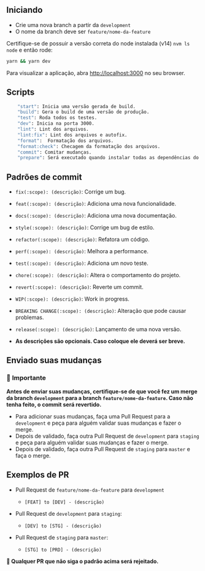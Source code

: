 ## Iniciando

* Crie uma nova branch a partir da `development`
* O nome da branch deve ser `feature/nome-da-feature`

Certifique-se de possuir a versão correta do node instalada (v14) `nvm ls node` e então rode:

```bash
yarn && yarn dev
```

Para visualizar a aplicação, abra [http://localhost:3000](http://localhost:3000) no seu browser.

## Scripts

```bash
    "start": Inicia uma versão gerada de build.
    "build": Gera o build de uma versão de produção.
    "test": Roda todos os testes.
    "dev": Inicia na porta 3000.
    "lint": Lint dos arquivos.
    "lint:fix": Lint dos arquivos e autofix.
    "format":  Formatação dos arquivos.
    "format:check": Checagem da formatação dos arquivos.
    "commit": Comitar mudanças.
    "prepare": Será executado quando instalar todas as dependências do projeto.
```

## Padrões de commit

  * `fix(:scope): (descrição)`: Corrige um bug.

  * `feat(:scope): (descrição)`: Adiciona uma nova funcionalidade.

  * `docs(:scope): (descrição)`: Adiciona uma nova documentação.

  * `style(:scope): (descrição)`: Corrige um bug de estilo.

  * `refactor(:scope): (descrição)`: Refatora um código.

  * `perf(:scope): (descrição)`: Melhora a performance.

  * `test(:scope): (descrição)`: Adiciona um novo teste.

  * `chore(:scope): (descrição)`: Altera o comportamento do projeto.

  * `revert(:scope): (descrição)`: Reverte um commit.

  * `WIP(:scope): (descrição)`: Work in progress.

  * `BREAKING CHANGE(:scope): (descrição)`: Alteração que pode causar problemas.

  * `release(:scope): (descrição)`: Lançamento de uma nova versão.

* **As descrições são opcionais. Caso coloque ele deverá ser breve.**

## Enviado suas mudanças

### 🚨 **Importante**

**Antes de enviar suas mudanças, certifique-se de que você fez um merge da branch `development` para a branch `feature/nome-da-feature`. Caso não tenha feito, o commit será revertido.**

* Para adicionar suas mudanças, faça uma Pull Request para a `development` e peça para alguém validar suas mudanças e fazer o merge.
* Depois de validado, faça outra Pull Request de `development` para `staging` e peça para alguém validar suas mudanças e fazer o merge.
* Depois de validado, faça outra Pull Request de `staging` para `master` e faça o merge.

## Exemplos de PR

- Pull Request de `feature/nome-da-feature` para `development`
  * `[FEAT] to [DEV] - (descrição)`

- Pull Request de `development` para `staging`:
  * `[DEV] to [STG] - (descrição)`

- Pull Request de `staging` para `master`:
  * `[STG] to [PRD] - (descrição)`

**🚨 Qualquer PR que não siga o padrão acima será rejeitado.**

